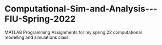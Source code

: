 # Computational-Sim-and-Analysis---FIU-Spring-2022
MATLAB Programming Assignments for my spring 22 computational modelling and simulations class. 
